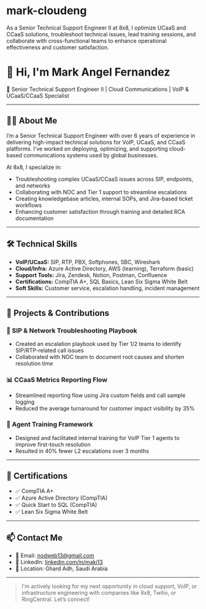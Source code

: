 # mark-cloudeng
As a Senior Technical Support Engineer II at 8x8, I optimize UCaaS and CCaaS solutions, troubleshoot technical issues, lead training sessions, and collaborate with cross-functional teams to enhance operational effectiveness and customer satisfaction.

# 👋 Hi, I'm Mark Angel Fernandez

🎯 Senior Technical Support Engineer II | Cloud Communications | VoIP & UCaaS/CCaaS Specialist

---

## 🧑‍💼 About Me

I’m a Senior Technical Support Engineer with over 6 years of experience in delivering high-impact technical solutions for VoIP, UCaaS, and CCaaS platforms. I’ve worked on deploying, optimizing, and supporting cloud-based communications systems used by global businesses.

At 8x8, I specialize in:
- Troubleshooting complex UCaaS/CCaaS issues across SIP, endpoints, and networks
- Collaborating with NOC and Tier 1 support to streamline escalations
- Creating knowledgebase articles, internal SOPs, and Jira-based ticket workflows
- Enhancing customer satisfaction through training and detailed RCA documentation

---

## 🛠️ Technical Skills

- **VoIP/UCaaS:** SIP, RTP, PBX, Softphones, SBC, Wireshark
- **Cloud/Infra:** Azure Active Directory, AWS (learning), Terraform (basic)
- **Support Tools:** Jira, Zendesk, Notion, Postman, Confluence
- **Certifications:** CompTIA A+, SQL Basics, Lean Six Sigma White Belt
- **Soft Skills:** Customer service, escalation handling, incident management

---

## 🧪 Projects & Contributions

### 🔧 SIP & Network Troubleshooting Playbook
- Created an escalation playbook used by Tier 1/2 teams to identify SIP/RTP-related call issues
- Collaborated with NOC team to document root causes and shorten resolution time

### 📊 CCaaS Metrics Reporting Flow
- Streamlined reporting flow using Jira custom fields and call sample logging
- Reduced the average turnaround for customer impact visibility by 35%

### 🧠 Agent Training Framework
- Designed and facilitated internal training for VoIP Tier 1 agents to improve first-touch resolution
- Resulted in 40% fewer L2 escalations over 3 months

---

## 📜 Certifications

- ✅ CompTIA A+
- ✅ Azure Active Directory (CompTIA)
- ✅ Quick Start to SQL (CompTIA)
- ✅ Lean Six Sigma White Belt

---

## 📫 Contact Me

- 📧 Email: nodweb13@gmail.com  
- 🔗 LinkedIn: [linkedin.com/in/maki13](https://www.linkedin.com/in/maki13)  
- 📍 Location: Ghard Adh, Saudi Arabia  

---

> I'm actively looking for my next opportunity in cloud support, VoIP, or infrastructure engineering with companies like 8x8, Twilio, or RingCentral. Let’s connect!

